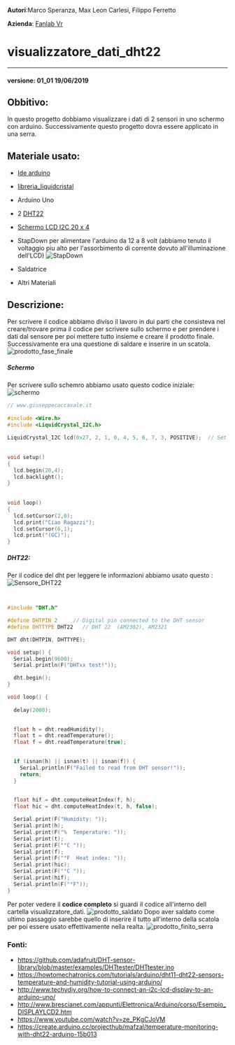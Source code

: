 **Autori**:Marco Speranza, Max Leon Carlesi, Filippo Ferretto

**Azienda**: [Fanlab Vr](https://www.veronafablab.it/)

# visualizzatore_dati_dht22
---
#### versione: 01_01  19/06/2019
##  Obbitivo: 
In questo progetto dobbiamo visualizzare i dati di 2 sensori in uno schermo con arduino. Successivamente questo progetto dovra essere applicato in una serra.
##  Materiale usato:
* [Ide arduino](https://www.arduino.cc/en/Main/Software)
* [libreria_liquidcristal](https://bitbucket.org/fmalpartida/new-liquidcrystal/wiki/Home)
* Arduino Uno
* 2 [DHT22](https://www.amazon.it/SODIAL-digitale-temperatura-sensore-umidita/dp/B06XBR11PG/ref=asc_df_B06XBR11PG/?tag=googshopit-21&linkCode=df0&hvadid=103287946379&hvpos=1o1&hvnetw=g&hvrand=2326611870175516298&hvpone=&hvptwo=&hvqmt=&hvdev=c&hvdvcmdl=&hvlocint=&hvlocphy=20620&hvtargid=pla-348003783493&psc=1)
* [Schermo LCD I2C 20 x 4](https://www.amazon.it/AZDelivery-HD44780-Interfaccia-Caratteri-Gratuito/dp/B07N8CGM9G/ref=sr_1_1_sspa?keywords=lcd+20x4+i2c&qid=1561016672&s=gateway&sr=8-1-spons&psc=1)

* StapDown per alimentare l'arduino da 12 a 8 volt (abbiamo tenuto il voltaggio piu alto per l'assorbimento di corrente dovuto all'illuminazione dell'LCD)
![StapDown](StapDown.jpeg "Configurazione StapDown")
* Saldatrice
* Altri Materiali
##  Descrizione:
Per scrivere il codice abbiamo diviso il lavoro in dui parti che consisteva nel creare/trovare prima il codice per scrivere sullo schermo e per prendere i dati dal sensore per poi mettere tutto insieme e creare il prodotto finale. Successivamente era una questione di saldare e inserire in un scatola.
![prodotto_fase_finale](prodotto_fase_finale.jpeg "")
#####	Schermo
Per scrivere sullo schemro abbiamo usato questo codice iniziale:
![schermo](schermo.jpeg "prodotto finito")
```cpp
// www.giuseppecaccavale.it
 
#include <Wire.h>
#include <LiquidCrystal_I2C.h>
 
LiquidCrystal_I2C lcd(0x27, 2, 1, 0, 4, 5, 6, 7, 3, POSITIVE);  // Set the LCD I2C address
 
 
void setup() 
{
  lcd.begin(20,4); 
  lcd.backlight();
}
 
 
void loop()
{
  lcd.setCursor(2,0);
  lcd.print("Ciao Ragazzi");
  lcd.setCursor(6,1);
  lcd.print("(GC)");
}
```
##### DHT22:
Per il codice del dht per leggere le informazioni abbiamo usato questo :
![Sensore_DHT22](DHT22-PinOut.png "dht22")
```cpp


#include "DHT.h"

#define DHTPIN 2     // Digital pin connected to the DHT sensor
#define DHTTYPE DHT22   // DHT 22  (AM2302), AM2321

DHT dht(DHTPIN, DHTTYPE);

void setup() {
  Serial.begin(9600);
  Serial.println(F("DHTxx test!"));

  dht.begin();
}

void loop() {
  
  delay(2000);

  
  float h = dht.readHumidity();
  float t = dht.readTemperature();  
  float f = dht.readTemperature(true);

  
  if (isnan(h) || isnan(t) || isnan(f)) {
    Serial.println(F("Failed to read from DHT sensor!"));
    return;
  }

 
  float hif = dht.computeHeatIndex(f, h);  
  float hic = dht.computeHeatIndex(t, h, false);

  Serial.print(F("Humidity: "));
  Serial.print(h);
  Serial.print(F("%  Temperature: "));
  Serial.print(t);
  Serial.print(F("°C "));
  Serial.print(f);
  Serial.print(F("°F  Heat index: "));
  Serial.print(hic);
  Serial.print(F("°C "));
  Serial.print(hif);
  Serial.println(F("°F"));
}
```

Per poter vedere il **codice completo** si guardi il codice all'interno dell cartella visualizzatore_dati.
![prodotto_saldato](saldatura.jpeg "prodotto in saldatura")
Dopo aver saldato come ultimo passaggio sarebbe quello di inserire il tutto all'interno della scatola per poi essere usato effettivamente nella realta.
![prodotto_finito_serra](prodotto_finito_serra.jpeg "prodotto finito" )

### Fonti:
* https://github.com/adafruit/DHT-sensor-library/blob/master/examples/DHTtester/DHTtester.ino
* https://howtomechatronics.com/tutorials/arduino/dht11-dht22-sensors-temperature-and-humidity-tutorial-using-arduino/
* http://www.techydiy.org/how-to-connect-an-i2c-lcd-display-to-an-arduino-uno/
* http://www.brescianet.com/appunti/Elettronica/Arduino/corso/Esempio_DISPLAYLCD2.htm
* https://www.youtube.com/watch?v=ze_PKgCJoVM
* https://create.arduino.cc/projecthub/mafzal/temperature-monitoring-with-dht22-arduino-15b013
